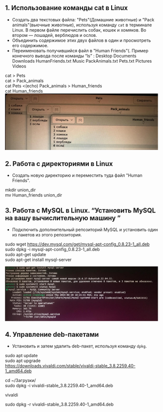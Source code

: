 ## 1. Использование команды cat в Linux
   - Создать два текстовых файла: "Pets"(Домашние животные) и "Pack animals"(вьючные животные), используя команду `cat` в терминале Linux. В первом файле перечислить собак, кошек и хомяков. Во втором — лошадей, верблюдов и ослов.
   - Объединить содержимое этих двух файлов в один и просмотреть его содержимое.
   - Переименовать получившийся файл в "Human Friends"(.
Пример конечного вывода после команды “ls” :
Desktop Documents Downloads  HumanFriends.txt  Music  PackAnimals.txt  Pets.txt  Pictures  Videos 

cat > Pets</br>
cat > Pack_animals</br>
cat Pets <(echo) Pack_animals > Human_friends</br>
cat Human_friends
![Изображение](cm.jpg "union Human_friends")

## 2. Работа с директориями в Linux
   - Создать новую директорию и переместить туда файл "Human Friends".

mkdir union_dir</br>
mv Human_friends union_dir

## 3. Работа с MySQL в Linux. “Установить MySQL на вашу вычислительную машину ”
   - Подключить дополнительный репозиторий MySQL и установить один из пакетов из этого репозитория.

sudo wget https://dev.mysql.com/get/mysql-apt-config_0.8.23-1_all.deb</br>
sudo dpkg -i mysql-apt-config_0.8.23-1_all.deb</br>
sudo apt-get update</br>
sudo apt-get install mysql-server

![Изображение](msql_running_status.jpg "active mysql")


## 4. Управление deb-пакетами
   - Установить и затем удалить deb-пакет, используя команду `dpkg`.

sudo apt update</br>
sudo apt upgrade</br>
https://downloads.vivaldi.com/stable/vivaldi-stable_3.8.2259.40-1_amd64.deb</br>

cd ~/Загрузки/</br>
sudo dpkg -i vivaldi-stable_3.8.2259.40-1_amd64.deb</br>

vivaldi

sudo dpkg -r vivaldi-stable_3.8.2259.40-1_amd64.deb





